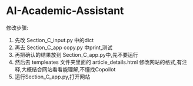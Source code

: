 # AI-Academic-Assistant


修改步骤:
1. 先改 Section_C_input.py 中的dict
2. 再去 Section_C_app copy.py 中print,测试
3. 再把确认的结果放到 Section_C_app.py中,先不要运行
4. 然后去 templeates 文件夹里面的 article_details.html 修改网站的格式,有注释,大概结合网站看看能理解,不懂找Copoilot
5. 运行Section_C_app.py,打开网站